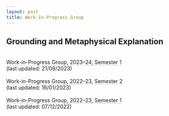 ```yaml
---
layout: post
title: Work-In-Progress Group
---
```

<h2>Grounding and Metaphysical Explanation</h2>
<br>
<a href="/GroundingAndMetaphysicalExplanation/assets/documents/Semester 1 - 2023-24.pdf" style="text-decoration: none; border-bottom: 1px solid lightgrey">Work-in-Progress Group, 2023&ndash;24, Semester 1</a> <br>(last updated: 21/09/2023)
<br>
<br>
<a href="/GroundingAndMetaphysicalExplanation/assets/documents/Semester 2 - 2022-23.pdf" style="text-decoration: none; border-bottom: 1px solid lightgrey">Work-in-Progress Group, 2022&ndash;23, Semester 2</a> <br>(last updated: 16/01/2023)
<br>
<br>
<a href="/GroundingAndMetaphysicalExplanation/assets/documents/Semester 1 - 2022-23.pdf" style="text-decoration: none; border-bottom: 1px solid lightgrey">Work-in-Progress Group, 2022&ndash;23, Semester 1</a> <br>(last updated: 07/12/2022)
<br>
<br>